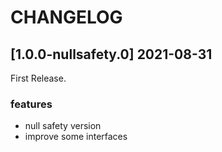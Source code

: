 # CHANGELOG

## [1.0.0-nullsafety.0] 2021-08-31
First Release.

### features

- null safety version
- improve some interfaces